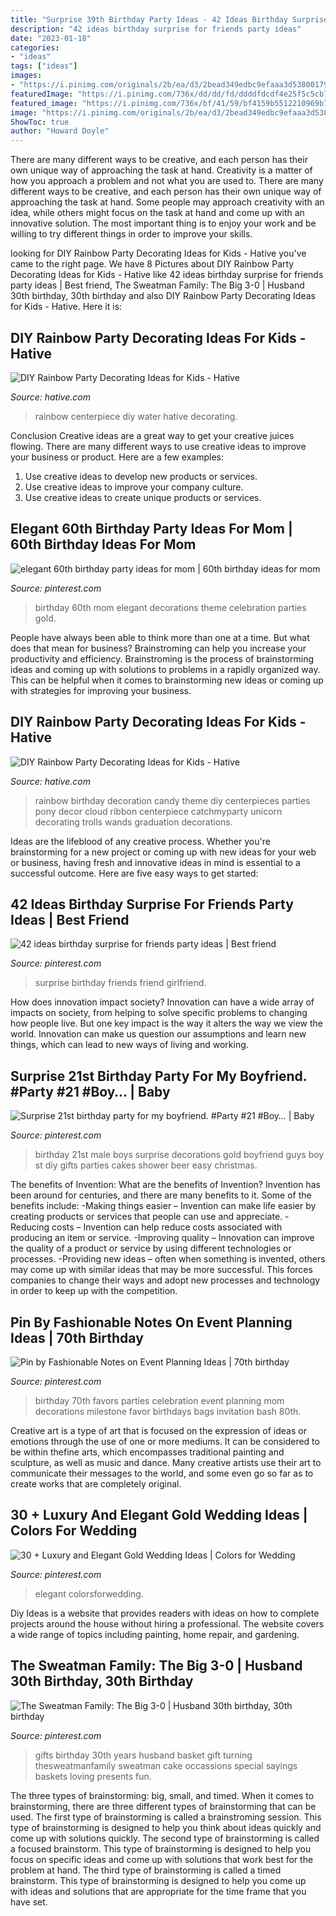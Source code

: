 ```yaml
---
title: "Surprise 39th Birthday Party Ideas - 42 Ideas Birthday Surprise For Friends Party Ideas"
description: "42 ideas birthday surprise for friends party ideas"
date: "2023-01-18"
categories:
- "ideas"
tags: ["ideas"]
images:
- "https://i.pinimg.com/originals/2b/ea/d3/2bead349edbc9efaaa3d53800179acbd.jpg"
featuredImage: "https://i.pinimg.com/736x/dd/dd/fd/ddddfdcdf4e25f5c5cb7b1e2c03cea07---birthday-gifts-th-birthday-ideas-for-men-gifts.jpg"
featured_image: "https://i.pinimg.com/736x/bf/41/59/bf4159b5512210969b71807ef3d3b4de--crown-party-th-birthday-party.jpg"
image: "https://i.pinimg.com/originals/2b/ea/d3/2bead349edbc9efaaa3d53800179acbd.jpg"
ShowToc: true
author: "Howard Doyle"
---
```



There are many different ways to be creative, and each person has their own unique way of approaching the task at hand.
Creativity is a matter of how you approach a problem and not what you are used to. There are many different ways to be creative, and each person has their own unique way of approaching the task at hand. Some people may approach creativity with an idea, while others might focus on the task at hand and come up with an innovative solution. The most important thing is to enjoy your work and be willing to try different things in order to improve your skills.

	

		
looking for DIY Rainbow Party Decorating Ideas for Kids - Hative you've came to the right page. We have 8 Pictures about DIY Rainbow Party Decorating Ideas for Kids - Hative like 42 ideas birthday surprise for friends party ideas | Best friend, The Sweatman Family: The Big 3-0 | Husband 30th birthday, 30th birthday and also DIY Rainbow Party Decorating Ideas for Kids - Hative. Here it is:
		
    
## DIY Rainbow Party Decorating Ideas For Kids - Hative

<img loading=lazy src="https://hative.com/wp-content/uploads/2014/11/diy-rainbow-party-decorating-ideas/6-rainbow-water-centerpiece.jpg" onerror="this.onerror=null;this.src='https://tse1.mm.bing.net/th?id=OIP.0oIptnDFP3CNc8zUj1RPNAHaI_&amp;pid=15.1';" alt="DIY Rainbow Party Decorating Ideas for Kids - Hative">

_Source: hative.com_

>rainbow centerpiece diy water hative decorating. 

	

Conclusion
Creative ideas are a great way to get your creative juices flowing. There are many different ways to use creative ideas to improve your business or product. Here are a few examples:
1. Use creative ideas to develop new products or services.
2. Use creative ideas to improve your company culture.
3. Use creative ideas to create unique products or services.

    
## Elegant 60th Birthday Party Ideas For Mom | 60th Birthday Ideas For Mom

<img loading=lazy src="https://i.pinimg.com/736x/bf/41/59/bf4159b5512210969b71807ef3d3b4de--crown-party-th-birthday-party.jpg" onerror="this.onerror=null;this.src='https://tse1.mm.bing.net/th?id=OIP.Q9566Scgl8yY_oT9mRUcqwHaHa&amp;pid=15.1';" alt="elegant 60th birthday party ideas for mom | 60th birthday ideas for mom">

_Source: pinterest.com_

>birthday 60th mom elegant decorations theme celebration parties gold. 

	

People have always been able to think more than one at a time. But what does that mean for business? Brainstroming can help you increase your productivity and efficiency. Brainstroming is the process of brainstorming ideas and coming up with solutions to problems in a rapidly organized way. This can be helpful when it comes to brainstorming new ideas or coming up with strategies for improving your business.

    
## DIY Rainbow Party Decorating Ideas For Kids - Hative

<img loading=lazy src="http://hative.com/wp-content/uploads/2014/11/diy-rainbow-party-decorating-ideas/4-candy-decoration.jpg" onerror="this.onerror=null;this.src='https://tse4.mm.bing.net/th?id=OIP.GfTxgQhCKywEmuWykiSTCAHaLG&amp;pid=15.1';" alt="DIY Rainbow Party Decorating Ideas for Kids - Hative">

_Source: hative.com_

>rainbow birthday decoration candy theme diy centerpieces parties pony decor cloud ribbon centerpiece catchmyparty unicorn decorating trolls wands graduation decorations. 

	

Ideas are the lifeblood of any creative process. Whether you're brainstorming for a new project or coming up with new ideas for your web or business, having fresh and innovative ideas in mind is essential to a successful outcome. Here are five easy ways to get started: 

    
## 42 Ideas Birthday Surprise For Friends Party Ideas | Best Friend

<img loading=lazy src="https://i.pinimg.com/originals/2b/ea/d3/2bead349edbc9efaaa3d53800179acbd.jpg" onerror="this.onerror=null;this.src='https://tse4.mm.bing.net/th?id=OIP.nW1A1x7Psuc36NzJSki6IgAAAA&amp;pid=15.1';" alt="42 ideas birthday surprise for friends party ideas | Best friend">

_Source: pinterest.com_

>surprise birthday friends friend girlfriend. 

	

How does innovation impact society?
Innovation can have a wide array of impacts on society, from helping to solve specific problems to changing how people live. But one key impact is the way it alters the way we view the world. Innovation can make us question our assumptions and learn new things, which can lead to new ways of living and working.

    
## Surprise 21st Birthday Party For My Boyfriend. #Party #21 #Boy… | Baby

<img loading=lazy src="https://i.pinimg.com/736x/5e/91/67/5e9167a708806f7894142740a70e3178--st-birthday-parties-birthday-party-ideas.jpg" onerror="this.onerror=null;this.src='https://tse3.mm.bing.net/th?id=OIP.9rMAd2PxRDq8KXfCalAQpAHaJ3&amp;pid=15.1';" alt="Surprise 21st birthday party for my boyfriend. #Party #21 #Boy… | Baby">

_Source: pinterest.com_

>birthday 21st male boys surprise decorations gold boyfriend guys boy st diy gifts parties cakes shower beer easy christmas. 

	

The benefits of Invention: What are the benefits of Invention?
Invention has been around for centuries, and there are many benefits to it. Some of the benefits include: 
-Making things easier – Invention can make life easier by creating products or services that people can use and appreciate. 
-Reducing costs – Invention can help reduce costs associated with producing an item or service. 
-Improving quality – Innovation can improve the quality of a product or service by using different technologies or processes. 
-Providing new ideas – often when something is invented, others may come up with similar ideas that may be more successful. This forces companies to change their ways and adopt new processes and technology in order to keep up with the competition.

    
## Pin By Fashionable Notes On Event Planning Ideas | 70th Birthday

<img loading=lazy src="https://i.pinimg.com/736x/3b/ab/a2/3baba2d86d9b4ade1cdd11f4ec7990f2--th-birthday-parties--birthday.jpg" onerror="this.onerror=null;this.src='https://tse4.mm.bing.net/th?id=OIP.LEgCoH58m32vVLVhkImAtwHaLH&amp;pid=15.1';" alt="Pin by Fashionable Notes on Event Planning Ideas | 70th birthday">

_Source: pinterest.com_

>birthday 70th favors parties celebration event planning mom decorations milestone favor birthdays bags invitation bash 80th. 

	

Creative art is a type of art that is focused on the expression of ideas or emotions through the use of one or more mediums. It can be considered to be within thefine arts, which encompasses traditional painting and sculpture, as well as music and dance. Many creative artists use their art to communicate their messages to the world, and some even go so far as to create works that are completely original.

    
## 30 + Luxury And Elegant Gold Wedding Ideas | Colors For Wedding

<img loading=lazy src="https://i.pinimg.com/736x/90/ef/5e/90ef5ee0ed06d297be68c39c816e6b03.jpg" onerror="this.onerror=null;this.src='https://tse3.mm.bing.net/th?id=OIP.jXn_EAzJvsr3SFRfT3M-pwHaLF&amp;pid=15.1';" alt="30 + Luxury and Elegant Gold Wedding Ideas | Colors for Wedding">

_Source: pinterest.com_

>elegant colorsforwedding. 

	

Diy Ideas is a website that provides readers with ideas on how to complete projects around the house without hiring a professional. The website covers a wide range of topics including painting, home repair, and gardening. 

    
## The Sweatman Family: The Big 3-0 | Husband 30th Birthday, 30th Birthday

<img loading=lazy src="https://i.pinimg.com/736x/dd/dd/fd/ddddfdcdf4e25f5c5cb7b1e2c03cea07---birthday-gifts-th-birthday-ideas-for-men-gifts.jpg" onerror="this.onerror=null;this.src='https://tse3.mm.bing.net/th?id=OIP.Bi5XuuaRSnFBgAZbRnDSyQHaLH&amp;pid=15.1';" alt="The Sweatman Family: The Big 3-0 | Husband 30th birthday, 30th birthday">

_Source: pinterest.com_

>gifts birthday 30th years husband basket gift turning thesweatmanfamily sweatman cake occassions special sayings baskets loving presents fun. 

	

The three types of brainstorming: big, small, and timed.
When it comes to brainstorming, there are three different types of brainstorming that can be used. The first type of brainstorming is called a brainstroming session. This type of brainstorming is designed to help you think about ideas quickly and come up with solutions quickly. The second type of brainstorming is called a focused brainstorm. This type of brainstorming is designed to help you focus on specific ideas and come up with solutions that work best for the problem at hand. The third type of brainstorming is called a timed brainstorm. This type of brainstorming is designed to help you come up with ideas and solutions that are appropriate for the time frame that you have set.

